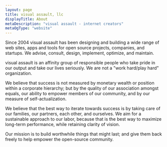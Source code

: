 ```yaml
---
layout: page
title: visual assault, llc
displayTitle: About
metaDescription: "visual assault - internet creators"
metaOgType: "website"
---
```


Since 2004 visual assault has been designing and building a wide range
of web sites, apps and tools for open source projects, companies, and startups.
We advise, consult, design, implement, optimize, and maintain.

visual assault is an affinity group of responsible people who take pride
in our output and take our lives seriously. We are not a "work hard/play
hard" organization.

We believe that success is not measured by monetary wealth or position
within a corporate hierarchy; but by the quality of our association
amongst equals, our ability to empower members of our community,
and by our measure of self-actualization.

We believe that the best way to iterate towards success is by taking care
of our families, our partners, each other, and ourselves. We aim for a
sustainable approach to our labor, because that is the best way to
maximize long-term performance, while retaining clarity of vision.

Our mission is to build worthwhile things that might last; and give them
back freely to help empower the open-source community.
